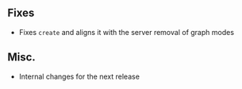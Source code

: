 ## Fixes

- Fixes `create` and aligns it with the server removal of graph modes

## Misc.

- Internal changes for the next release
